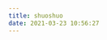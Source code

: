 ```yaml
---
title: shuoshuo
date: 2021-03-23 10:56:27
---
```


<!-- 引用 artitalk -->
<script type="text/javascript" src="https://unpkg.com/artitalk"></script>
<!-- 存放说说的容器 -->
<div id="artitalk_main"></div>
<script>
new Artitalk({
    appId: 'CUrXXeQaURqVTctVjtX3gSo7-MdYXbMMI', // Your LeanCloud appId
    appKey: 'DJX9kosiWoH1QSKGWUuGlG3g' // Your LeanCloud appKey
})
</script>
             <!-- 自定义样式 -->
              <style>
                .cbp_tmtimeline>li:nth-child(odd) .cbp_tmlabel {
                  background: linear-gradient(-45deg, #f1ac9d, #f06966, #dee2d1, #6abe83) 0% 0% / 400% 400%;
                  animation: 15s ease 0s infinite normal none running gradientBG;
                  color: white;
                }
                .cbp_tmtimeline>li .cbp_tmlabel {
                  background: linear-gradient(-45deg, #f1ac9d, #f06966, #dee2d1, #6abe83) 0% 0% / 400% 400%;
                  animation: 15s ease 0s infinite normal none running gradientBG;
                  color: white;
                }
                .cbp_tmtimeline>li:nth-child(odd) .cbp_tmlabel:after {
                  border-right-color:  #f1ac9d
                }
                .cbp_tmtimeline>li .cbp_tmlabel:after {
                  border-right-color:  #dee2d1
                }
                .button {
                  background: linear-gradient(-45deg, #f1ac9d, #f06966, #dee2d1, #6abe83) 0% 0% / 400% 400%;
                  animation: 15s ease 0s infinite normal none running gradientBG;
                  color: white;
                }
                @keyframes gradientBG {
                    0% {
                        background-position: 0% 50%;
                    }
                    50% {
                        background-position: 100% 50%;
                    }
                    100% {
                        background-position: 0% 50%;
                    }
                }
              </style>
              <!-- 自定义样式.end -->
